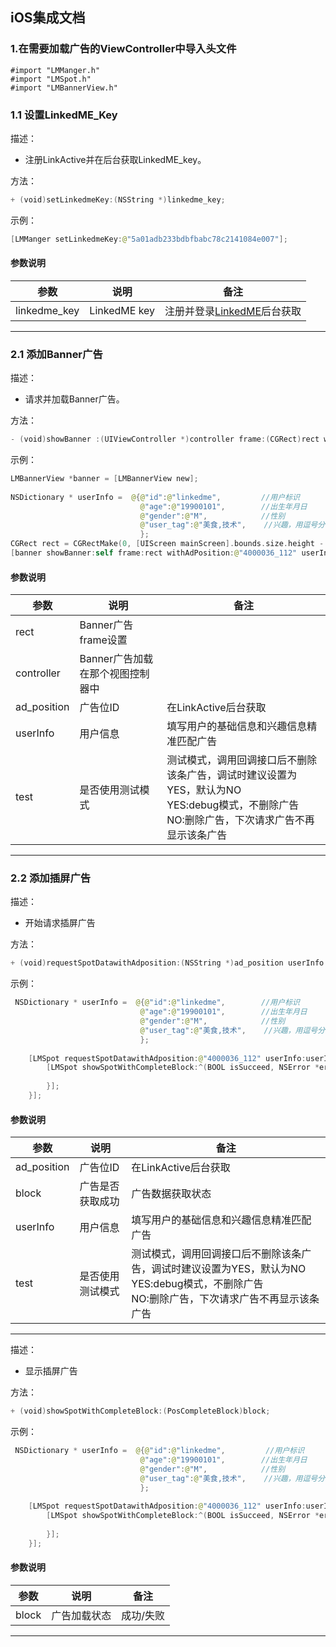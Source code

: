 ## iOS集成文档

### 1.在需要加载广告的ViewController中导入头文件

```
#import "LMManger.h"
#import "LMSpot.h"
#import "LMBannerView.h"
```

### 1.1 设置LinkedME\_Key

描述：

* 注册LinkActive并在后台获取LinkedME\_key。

方法：

```swift
+ (void)setLinkedmeKey:(NSString *)linkedme_key;
```

示例：

```swift
[LMManger setLinkedmeKey:@"5a01adb233bdbfbabc78c2141084e007"];
```

#### 参数说明

| 参数 | 说明 | 备注 |
| --- | --- | --- |
| linkedme\_key | LinkedME key | 注册并登录[LinkedME](http://linkedme.cc)后台获取 |

---

### 2.1 添加Banner广告

描述：

* 请求并加载Banner广告。

方法：

```swift
- (void)showBanner :(UIViewController *)controller frame:(CGRect)rect withAdPosition:(NSString *)ad_position userInfo:(NSDictionary *)info isTest:(BOOL)test;
```

示例：

```swift
LMBannerView *banner = [LMBannerView new];
    
NSDictionary * userInfo =  @{@"id":@"linkedme",         //用户标识
                             @"age":@"19900101",        //出生年月日
                             @"gender":@"M",            //性别
                             @"user_tag":@"美食,技术",    //兴趣，用逗号分隔
                             };
CGRect rect = CGRectMake(0, [UIScreen mainScreen].bounds.size.height - 60, [UIScreen mainScreen].bounds.size.width, 60);
[banner showBanner:self frame:rect withAdPosition:@"4000036_112" userInfo:userInfo isTest:NO];

```

#### 参数说明

| 参数 | 说明 | 备注 |
| --- | --- | --- |
| rect | Banner广告frame设置 |  |
| controller | Banner广告加载在那个视图控制器中 |  |
| ad\_position | 广告位ID | 在LinkActive后台获取 |
| userInfo | 用户信息 | 填写用户的基础信息和兴趣信息精准匹配广告 |
| test | 是否使用测试模式 | 测试模式，调用回调接口后不删除该条广告，调试时建议设置为YES，默认为NO<br>YES:debug模式，不删除广告<br>NO:删除广告，下次请求广告不再显示该条广告 |





---

### 2.2 添加插屏广告

描述：

* 开始请求插屏广告

方法：

```swift
+ (void)requestSpotDatawithAdposition:(NSString *)ad_position userInfo:(NSDictionary *)info isTest:(BOOL)test callback:(PosCompleteBlock)block;
```

示例：

```swift
 NSDictionary * userInfo =  @{@"id":@"linkedme",        //用户标识
                             @"age":@"19900101",        //出生年月日
                             @"gender":@"M",            //性别
                             @"user_tag":@"美食,技术",    //兴趣，用逗号分隔
                             };
    
    [LMSpot requestSpotDatawithAdposition:@"4000036_112" userInfo:userInfo isTest:NO callback:^(BOOL isSucceed, NSError *error) {
        [LMSpot showSpotWithCompleteBlock:^(BOOL isSucceed, NSError *error) {
            
        }];
    }];
```

#### 参数说明

| 参数 | 说明 | 备注 |
| --- | --- | --- |
| ad\_position | 广告位ID | 在LinkActive后台获取 |
| block | 广告是否获取成功 | 广告数据获取状态 |
| userInfo | 用户信息 | 填写用户的基础信息和兴趣信息精准匹配广告 |
| test | 是否使用测试模式 | 测试模式，调用回调接口后不删除该条广告，调试时建议设置为YES，默认为NO<br>YES:debug模式，不删除广告<br>NO:删除广告，下次请求广告不再显示该条广告 |





---

描述：

* 显示插屏广告

方法：

```swift
+ (void)showSpotWithCompleteBlock:(PosCompleteBlock)block;
```

示例：
```swift
 NSDictionary * userInfo =  @{@"id":@"linkedme",         //用户标识
                             @"age":@"19900101",        //出生年月日
                             @"gender":@"M",            //性别
                             @"user_tag":@"美食,技术",    //兴趣，用逗号分隔
                             };
    
    [LMSpot requestSpotDatawithAdposition:@"4000036_112" userInfo:userInfo isTest:NO callback:^(BOOL isSucceed, NSError *error) {
        [LMSpot showSpotWithCompleteBlock:^(BOOL isSucceed, NSError *error) {
            
        }];
    }];
```



#### 参数说明

| 参数 | 说明 | 备注 |
| --- | --- | --- |
| block | 广告加载状态 | 成功/失败 |

---



